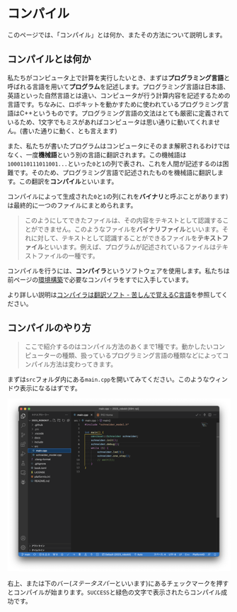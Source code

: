 # コンパイル

このページでは、「コンパイル」とは何か、またその方法について説明します。

## コンパイルとは何か

私たちがコンピュータ上で計算を実行したいとき、まずは**プログラミング言語**と呼ばれる言語を用いて**プログラム**を記述します。プログラミング言語は日本語、英語といった自然言語とは違い、コンピュータが行う計算内容を記述するための言語です。ちなみに、ロボキットを動かすために使われているプログラミング言語はC++というものです。プログラミング言語の文法はとても厳密に定義されているため、1文字でもミスがあればコンピュータは思い通りに動いてくれません。(書いた通りに動く、とも言えます)

また、私たちが書いたプログラムはコンピュータにそのまま解釈されるわけではなく、一度**機械語**という別の言語に翻訳されます。この機械語は`1000110111011001...`といった`0`と`1`の列で表され、これを人間が記述するのは困難です。そのため、プログラミング言語で記述されたものを機械語に翻訳します。この翻訳を**コンパイル**といいます。

コンパイルによって生成された`0`と`1`の列(これを**バイナリ**と呼ぶことがあります)は最終的に一つのファイルにまとめられます。

> このようにしてできたファイルは、その内容をテキストとして認識することができません。このようなファイルを**バイナリファイル**といいます。それに対して、テキストとして認識することができるファイルを**テキストファイル**といいます。例えば、プログラムが記述されているファイルはテキストファイルの一種です。

コンパイルを行うには、**コンパイラ**というソフトウェアを使用します。私たちは前ページの[環境構築](./04-environment-setup.md)で必要なコンパイラをすでに入手しています。

より詳しい説明は[コンパイラは翻訳ソフト - 苦しんで覚えるC言語](https://9cguide.appspot.com/01-02.html)を参照してください。

## コンパイルのやり方

> ここで紹介するのはコンパイル方法のあくまで1種です。動かしたいコンピューターの種類、扱っているプログラミング言語の種類などによってコンパイル方法は変わってきます。

まずは`src`フォルダ内にある`main.cpp`を開いてみてください。このようなウィンドウ表示になるはずです。

![](./assets/open-main-cpp.png)

右上、または下のバー(*ステータスバー*といいます)にあるチェックマークを押すとコンパイルが始まります。`SUCCESS`と緑色の文字で表示されたらコンパイル成功です。
